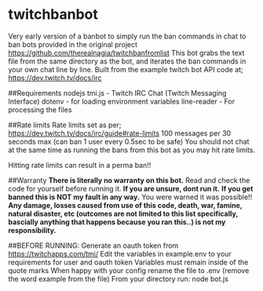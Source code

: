 # twitchbanbot
Very early version of a banbot to simply run the ban commands in chat to ban bots provided in the original project https://github.com/therealnagia/twitchbanfromlist
This bot grabs the text file from the same directory as the bot, and iterates the ban commands in your own chat line by line.
Built from the example twitch bot API code at; https://dev.twitch.tv/docs/irc

##Requirements
nodejs
 tmi.js - Twitch IRC Chat (Twitch Messaging Interface)
 dotenv - for loading environment variables
 line-reader - For processing the files

##Rate limits
Rate limits set as per; https://dev.twitch.tv/docs/irc/guide#rate-limits
100 messages per 30 seconds max (can ban 1 user every 0.5sec to be safe)
You should not chat at the same time as running the bans from this bot as you may hit rate limits.

Hitting rate limits can result in a perma ban!!

##Warranty
**There is literally no warranty on this bot.** Read and check the code for yourself before running it.
**If you are unsure, dont run it.**
**If you get banned this is NOT my fault in any way.** You were warned it was possible!!
**Any damage, losses caused from use of this code, death, war, famine, natural disaster, etc (outcomes are not limited to this list specifically, bascially anything that happens because you ran this..) is not my responsibility.**

##BEFORE RUNNING:
Generate an oauth token from https://twitchapps.com/tmi/
Edit the variables in example.env to your requirements for user and oauth token
Variables must remain inside of the quote marks
When happy with your config rename the file to .env (remove the word example from the file)
From your directory run: node bot.js
